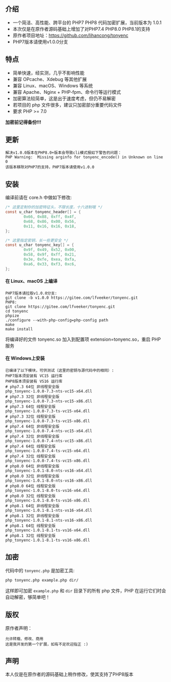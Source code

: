 ## 介绍

- 一个简洁、高性能、跨平台的 PHP7 PHP8 代码加密扩展，当前版本为 1.0.1
- 本次仅是在原作者源码基础上增加了对PHP7.4 PHP8.0 PHP8.1的支持
- 原作者项目地址：https://github.com/lihancong/tonyenc
- PHP7版本请使用v1.0.0分支


## 特点

- 简单快速，经实测，几乎不影响性能
- 兼容 OPcache、Xdebug 等其他扩展
- 兼容 Linux、macOS、Windows 等系统
- 兼容 Apache、Nginx + PHP-fpm、命令行等运行模式
- 加密算法较简单，这是出于速度考虑，但仍不易解密
- 若项目的 php 文件很多，建议只加密部分重要代码文件
- 要求 PHP >= 7.0

**加密前记得备份!!!**

## 更新
```
解决v1.0.0版本在PHP8.0+版本会导致cli模式报如下警告的问题：
PHP Warning:  Missing arginfo for tonyenc_encode() in Unknown on line 0
该版本移除对PHP7的支持，PHP7版本请使用v1.0.0
```

## 安装

编译前请在 core.h 中做如下修改:
```c
/* 这里定制你的加密特征头，不限长度，十六进制哦 */
const u_char tonyenc_header[] = {
        0x66, 0x88, 0xff, 0x4f,
        0x68, 0x86, 0x00, 0x56,
        0x11, 0x16, 0x16, 0x18,
};

/* 这里指定密钥，长一些更安全 */
const u_char tonyenc_key[] = {
        0x9f, 0x49, 0x52, 0x00,
        0x58, 0x9f, 0xff, 0x21,
        0x3e, 0xfe, 0xea, 0xfa,
        0xa6, 0x33, 0xf3, 0xc6,
};
```

#### 在 Linux、macOS 上编译
```
PHP7版本请拉取v1.0.0分支:
git clone -b v1.0.0 https://gitee.com/lfveeker/tonyenc.git
PHP8:
git clone https://gitee.com/lfveeker/tonyenc.git
cd tonyenc
phpize
./configure --with-php-config=php-config path
make
make install
```


将编译好的文件 tonyenc.so 加入到配置项 extension=tonyenc.so，重启 PHP 服务
#### 在 Windows上安装
```
已编译了以下模块，可供测试（这里的密钥与源代码中的相同）:
PHP7版本须安装有 VC15 运行库
PHP8版本须安装有 VS16 运行库
# php7.3 64位 非线程安全版
php_tonyenc-1.0.0-7.3-nts-vc15-x64.dll
# php7.3 32位 非线程安全版
php_tonyenc-1.0.0-7.3-nts-vc15-x86.dll
# php7.3 64位 线程安全版
php_tonyenc-1.0.0-7.3-ts-vc15-x64.dll
# php7.3 32位 线程安全版
php_tonyenc-1.0.0-7.3-ts-vc15-x86.dll
# php7.4 64位 非线程安全版
php_tonyenc-1.0.0-7.4-nts-vc15-x64.dll
# php7.4 32位 非线程安全版
php_tonyenc-1.0.0-7.4-nts-vc15-x86.dll
# php7.4 64位 线程安全版
php_tonyenc-1.0.0-7.4-ts-vc15-x64.dll
# php7.4 32位 线程安全版
php_tonyenc-1.0.0-7.4-ts-vc15-x86.dll
# php8.0 64位 非线程安全版
php_tonyenc-1.0.1-8.0-nts-vs16-x64.dll
# php8.0 32位 非线程安全版
php_tonyenc-1.0.1-8.0-nts-vs16-x86.dll
# php8.0 64位 线程安全版
php_tonyenc-1.0.1-8.0-ts-vs16-x64.dll
# php8.0 32位 线程安全版
php_tonyenc-1.0.1-8.0-ts-vs16-x86.dll
# php8.1 64位 非线程安全版
php_tonyenc-1.0.1-8.1-nts-vs16-x64.dll
# php8.1 32位 非线程安全版
php_tonyenc-1.0.1-8.1-nts-vs16-x86.dll
# php8.1 64位 线程安全版
php_tonyenc-1.0.1-8.1-ts-vs16-x64.dll
# php8.1 32位 线程安全版
php_tonyenc-1.0.1-8.1-ts-vs16-x86.dll 
```

## 加密

代码中的 `tonyenc.php` 是加密工具:
```bash
php tonyenc.php example.php dir/
```
这样即可加密 `example.php` 和 `dir` 目录下的所有 php 文件，PHP 在运行它们时会自动解密，够简单吧！

## 版权
原作者声明：
```
允许转载、修改、商用
这是我开发的第一个扩展，如有不足欢迎指正 :)
```
## 声明
本人仅是在原作者的源码基础上稍作修改，使其支持了PHP8版本
